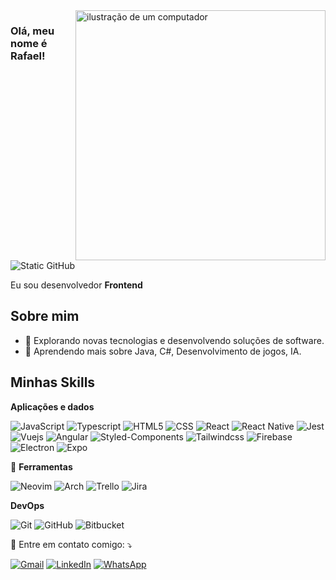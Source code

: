 <img src="https://raw.githubusercontent.com/MicaelliMedeiros/micaellimedeiros/master/image/computer-illustration.png" alt="ilustração de um computador" min-width="400px" max-width="400px" width="400px" align="right">

### Olá, meu nome é Rafael!

<img src="https://img.shields.io/static/v1?label=Overview&message=inaciorafael&color=f8efd4&style=for-the-badge&logo=GitHub" alt="Static GitHub">

<p>Eu sou desenvolvedor <strong>Frontend</strong></p>

## Sobre mim

- 🤔 Explorando novas tecnologias e desenvolvendo soluções de software.
- 🌱 Aprendendo mais sobre Java, C#, Desenvolvimento de jogos, IA.

## Minhas Skills

**Aplicações e dados**

![JavaScript](https://img.shields.io/badge/-JavaScript-333333?style=flat&logo=javascript)
![Typescript](https://img.shields.io/badge/-Typescript-333333?style=flat&logo=typescript)
![HTML5](https://img.shields.io/badge/-HTML5-333333?style=flat&logo=HTML5)
![CSS](https://img.shields.io/badge/-CSS-333333?style=flat&logo=CSS3&logoColor=1572B6)
![React](https://img.shields.io/badge/-React-333333?style=flat&logo=react)
![React Native](https://img.shields.io/badge/-React%20Native-333333?style=flat&logo=react)
![Jest](https://img.shields.io/badge/-Jest-333333?style=flat&logo=jest)
![Vuejs](https://img.shields.io/badge/-Vuejs-333333?style=flat&logo=vuedotjs)
![Angular](https://img.shields.io/badge/-Angular-333333?style=flat&logo=angular)
![Styled-Components](https://img.shields.io/badge/-StyledComponents-333333?style=flat&logo=styledcomponents)
![Tailwindcss](https://img.shields.io/badge/-Tailwindcss-333333?style=flat&logo=tailwindcss)
![Firebase](https://img.shields.io/badge/-Firebase-333333?style=flat&logo=firebase)
![Electron](https://img.shields.io/badge/-Electron-333333?style=flat&logo=electron)
![Expo](https://img.shields.io/badge/-Expo-333333?style=flat&logo=expo)

<p align="left">
  💼 <strong>Ferramentas</strong>
</p>

![Neovim](https://img.shields.io/badge/-Neovim-333333?style=flat&logo=neovim)
![Arch](https://img.shields.io/badge/-ArchLinux-333333?style=flat&logo=archlinux)
![Trello](https://img.shields.io/badge/-Trello-333333?style=flat&logo=trello&logoColor=007ACC)
![Jira](https://img.shields.io/badge/-JiraSoftware-333333?style=flat&logo=jirasoftware&logoColor=007ACC)


**DevOps**

![Git](https://img.shields.io/badge/-Git-333333?style=flat&logo=git)
![GitHub](https://img.shields.io/badge/-GitHub-333333?style=flat&logo=github)
![Bitbucket](https://img.shields.io/badge/-Bitbucket-333333?style=flat&logo=bitbucket&logoColor=0052CC)

<p align="left">
  💌 Entre em contato comigo: ⤵️
</p>

<p align="left">
  <a href="https://mail.google.com/mail/u/0/?view=cm&fs=1&to=rafael.inacio.dev@gmail.com&su=AssuntoAqui&body=Mensagem" title="Gmail">
  <img src="https://img.shields.io/badge/-Gmail-FF0000?style=flat-square&labelColor=FF0000&logo=gmail&logoColor=white&link=https://mail.google.com/mail/u/0/#inbox" alt="Gmail"/></a>
  <a href="https://www.linkedin.com/in/rafael-in%C3%A1cio-53a3ab1a2/" title="LinkedIn">
  <img src="https://img.shields.io/badge/-Linkedin-0e76a8?style=flat-square&logo=Linkedin&logoColor=white&link=https://www.linkedin.com/in/rafael-in%C3%A1cio-53a3ab1a2/" alt="LinkedIn"/></a>
  <a href="https://wa.me/5513997866327?text=Olá,%20gostaria%20de conversar!" title="WhatsApp">
  <img src="https://img.shields.io/badge/-Whatsapp-25D366?style=flat-square&logo=whatsapp&logoColor=white&link=https://wa.me/5513997866327?text=Olá,%20gostaria%20de conversar!" alt="WhatsApp"/></a>
</p>
